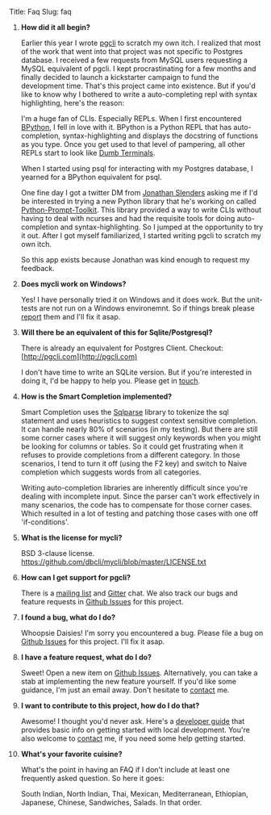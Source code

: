 Title: Faq
Slug: faq

1. **How did it all begin?**

    Earlier this year I wrote [pgcli](http://pgcli.com) to scratch my own itch.
    I realized that most of the work that went into that project was not
    specific to Postgres database. I received a few requests from MySQL users
    requesting a MySQL equivalent of pgcli. I kept procrastinating for a few
    months and finally decided to launch a kickstarter campaign to fund the
    development time. That's this project came into existence. But if you'd
    like to know why I bothered to write a auto-completing repl with syntax
    highlighting, here's the reason:

    I'm a huge fan of CLIs. Especially REPLs. When I first encountered
    [BPython](http://www.bpython-interpreter.org/), I fell in love with it.
    BPython is a Python REPL that has auto-completion, syntax-highlighting and
    displays the docstring of functions as you type. Once you get used to that
    level of pampering, all other REPLs start to look like [Dumb
    Terminals](http://en.wikipedia.org/wiki/Computer_terminal#Dumb_terminals). 

    When I started using psql for interacting with my Postgres database, I
    yearned for a BPython equivalent for psql. 

    One fine day I got a twitter DM from [Jonathan
    Slenders](https://github.com/jonathanslenders) asking me if I'd be
    interested in trying a new Python library that he's working on called
    [Python-Prompt-Toolkit](https://github.com/jonathanslenders/python-prompt-toolkit).
    This library provided a way to write CLIs without having to deal with
    ncurses and had the requisite tools for doing auto-completion and
    syntax-highlighting. So I jumped at the opportunity to try it out. After I
    got myself familiarized, I started writing pgcli to scratch my own itch. 
   
    So this app exists because Jonathan was kind enough to request my feedback. 

1. **Does mycli work on Windows?**

    Yes! I have personally tried it on Windows and it does work. But the
    unit-tests are not run on a Windows environemnt. So if things break please
    [report](https://github.com/dbcli/mycli/issues) them and I'll fix it asap.

1. **Will there be an equivalent of this for Sqlite/Postgresql?**
   
    There is already an equivalent for Postgres Client. Checkout:[http://pgcli.com](http://pgcli.com)
    
    I don't have time to write an SQLite version. But if you're
    interested in doing it, I'd be happy to help you. Please get in [touch]({filename}/pages/6.about.md).

1. **How is the Smart Completion implemented?**

    Smart Completion uses the [Sqlparse](https://pypi.python.org/pypi/sqlparse)
    library to tokenize the sql statement and uses heuristics to suggest
    context sensitive completion. It can handle nearly 80% of scenarios (in my
    testing). But there are still some corner cases where it will suggest only
    keywords when you might be looking for columns or tables. So it could get
    frustrating when it refuses to provide completions from a different
    category. In those scenarios, I tend to turn it off (using the F2 key) and
    switch to Naive completion which suggests words from all categories.

    Writing auto-completion libraries are inherently difficult since you're
    dealing with incomplete input. Since the parser can't work effectively in
    many scenarios, the code has to compensate for those corner cases. Which
    resulted in a lot of testing and patching those cases with one off
    'if-conditions'. 

1. **What is the license for mycli?**

    BSD 3-clause license. https://github.com/dbcli/mycli/blob/master/LICENSE.txt
   
1. **How can I get support for pgcli?**

    There is a [mailing list](https://groups.google.com/forum/#!forum/mycli-users) 
    and [Gitter](https://gitter.im/dbcli/mycli) chat. We also track our bugs
    and feature requests in [Github Issues] for this project. 

1. **I found a bug, what do I do?** 

    Whoopsie Daisies! I'm sorry you encountered a bug. Please file a bug on
    [Github Issues] for this project. I'll fix it asap.

1. **I have a feature request, what do I do?** 

    Sweet! Open a new item on [Github Issues]. Alternatively, you can take a stab
    at implementing the new feature yourself. If you'd like some guidance, I'm
    just an email away. Don't hesitate to [contact] me.

1. **I want to contribute to this project, how do I do that?** 

    Awesome! I thought you'd never ask. Here's a [developer
    guide]({filename}/pages/develop.md) that provides basic info on getting
    started with local development. You're also welcome to [contact] me, if you
    need some help getting started.
    
1. **What's your favorite cuisine?** 

    What's the point in having an FAQ if I don't include at least one frequently
    asked question. So here it goes: 

    South Indian, North Indian, Thai, Mexican, Mediterranean, Ethiopian,
    Japanese, Chinese, Sandwiches, Salads. In that order. 

[contact]: {filename}/pages/6.about.md
[Github Issues]: https://github.com/dbcli/mycli/issues

